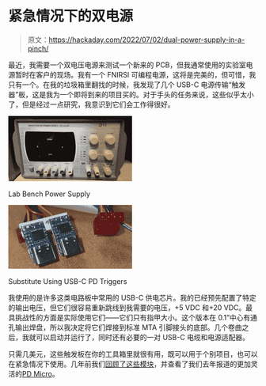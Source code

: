 # 紧急情况下的双电源

> 原文：<https://hackaday.com/2022/07/02/dual-power-supply-in-a-pinch/>

最近，我需要一个双电压电源来测试一个新来的 PCB，但我通常使用的实验室电源暂时在客户的现场。我有一个 FNIRSI 可编程电源，这将是完美的，但可惜，我只有一个。在我的垃圾箱里翻找的时候，我发现了几个 USB-C 电源传输“触发器”板，这是我为一个即将到来的项目买的。对于手头的任务来说，这些似乎太小了，但是经过一点研究，我意识到它们会工作得很好。

[![](img/84819c85215cd4ffe848e4481d5dc1c4.png)](https://hackaday.com/2022/07/02/dual-power-supply-in-a-pinch/lab-power-supply-front/)

Lab Bench Power Supply

[![](img/9b84d9810502527804fcdbb09a045c4d.png)](https://hackaday.com/2022/07/02/dual-power-supply-in-a-pinch/pd-zoom/)

Substitute Using USB-C PD Triggers

我使用的是许多这类电路板中常用的 USB-C 供电芯片。我的已经预先配置了特定的输出电压，但它们很容易重新跳线到我需要的电压，+5 VDC 和+20 VDC。最具挑战性的方面是实际使用它们——它们只有指甲大小。这个版本在 0.1”中心有通孔输出焊盘，所以我决定将它们焊接到标准 MTA 引脚接头的底部。几个卷曲之后，我就可以启动并运行了，同时还有必要的一对 USB-C 电缆和电源适配器。

只需几美元，这些触发板在你的工具箱里就很有用，既可以用于个别项目，也可以在紧急情况下使用。几年前我们[回顾了这些模块](https://hackaday.com/2020/10/23/a-plethora-of-power-delivery-potential/)，并查看了我们去年报道的更加灵活的[PD Micro](https://hackaday.com/2021/01/16/usb-c-programmable-power-supply-for-any-project/)。